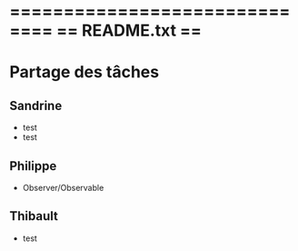 ==============================
==        README.txt 		    ==
==============================

# Partage des tâches


## Sandrine

* test
* test

## Philippe
* Observer/Observable

## Thibault

* test